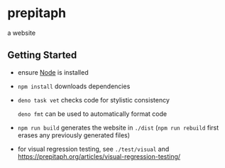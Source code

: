 prepitaph
=========

a website


Getting Started
---------------

*   ensure [Node](https://nodejs.org) is installed

*   `npm install` downloads dependencies

*   `deno task vet` checks code for stylistic consistency

    `deno fmt` can be used to automatically format code

*   `npm run build` generates the website in `./dist` (`npm run rebuild` first
    erases any previously generated files)

*   for visual regression testing, see `./test/visual` and
    https://prepitaph.org/articles/visual-regression-testing/
